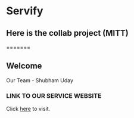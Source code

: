 # Servify


## Here is the collab project (MITT)


=======
## Welcome

 Our Team - 
Shubham 
Uday 

### LINK TO OUR SERVICE WEBSITE

Click [here](https://iamshubhamhere.github.io/Servify/) to visit.

